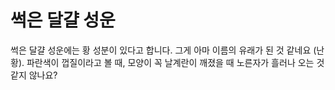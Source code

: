 # 썩은 달걀 성운

썩은 달걀 성운에는 황 성분이 있다고 합니다. 그게 아마 이름의 유래가 된 것 같네요
(난황). 파란색이 껍질이라고 볼 때, 모양이 꼭 날계란이 깨졌을 때 노른자가 흘러나
오는 것 같지 않나요?
